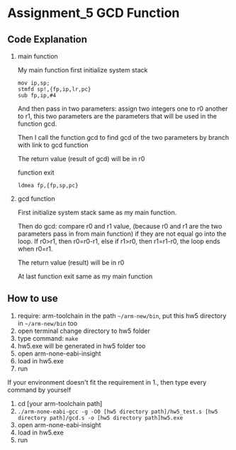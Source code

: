 # Assignment_5 GCD Function
 
 ## Code Explanation ##

1. main function

	My main function first initialize system stack

	```
	mov ip,sp;
	stmfd sp!,{fp,ip,lr,pc}
	sub fp,ip,#4
	```

	And then pass in two parameters: assign two integers one to r0 another to r1, this two parameters are the parameters that will be used in the function gcd.

	Then I call the function gcd to find gcd of the two parameters by branch with link to gcd function

	The return value (result of gcd) will be in r0

	function exit

	```
	ldmea fp,{fp,sp,pc}
	```

2. gcd function

	First initialize system stack same as my main function.

	Then do gcd: compare r0 and r1 value, (because r0 and r1 are the two parameters pass in from main function) if they are not equal go into the loop. If r0>r1, then r0=r0-r1, else if r1>r0, then r1=r1-r0, the loop ends when r0=r1.

	The return value (result) will be in r0

	At last function exit same as my main function

## How to use ##

1. require: arm-toolchain in the path `~/arm-new/bin`, put this hw5 directory in `~/arm-new/bin` too
2. open terminal change directory to hw5 folder
3. type command: `make`
4. hw5.exe will be generated in hw5 folder too
5. open arm-none-eabi-insight
6. load in hw5.exe
7. run

If your environment doesn't fit the requirement in 1., then type every command by yourself
1. cd [your arm-toolchain path]
2. `./arm-none-eabi-gcc -g -O0 [hw5 directory path]/hw5_test.s [hw5 directory path]/gcd.s -o [hw5 directory path]hw5.exe`
3. open arm-none-eabi-insight
4. load in hw5.exe
5. run



